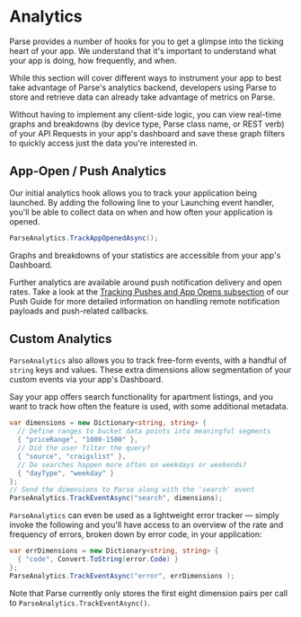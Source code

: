 # Analytics

Parse provides a number of hooks for you to get a glimpse into the ticking heart of your app. We understand that it's important to understand what your app is doing, how frequently, and when.

While this section will cover different ways to instrument your app to best take advantage of Parse's analytics backend, developers using Parse to store and retrieve data can already take advantage of metrics on Parse.

Without having to implement any client-side logic, you can view real-time graphs and breakdowns (by device type, Parse class name, or REST verb) of your API Requests in your app's dashboard and save these graph filters to quickly access just the data you're interested in.

## App-Open / Push Analytics

Our initial analytics hook allows you to track your application being launched. By adding the following line to your Launching event handler, you'll be able to collect data on when and how often your application is opened.

```csharp
ParseAnalytics.TrackAppOpenedAsync();
```

Graphs and breakdowns of your statistics are accessible from your app's Dashboard.

Further analytics are available around push notification delivery and open rates. Take a look at the [Tracking Pushes and App Opens subsection](/docs/push_guide#receiving-tracking/.NET) of our Push Guide for more detailed information on handling remote notification payloads and push-related callbacks.


## Custom Analytics

`ParseAnalytics` also allows you to track free-form events, with a handful of `string` keys and values. These extra dimensions allow segmentation of your custom events via your app's Dashboard.

Say your app offers search functionality for apartment listings, and you want to track how often the feature is used, with some additional metadata.

```csharp
var dimensions = new Dictionary<string, string> {
  // Define ranges to bucket data points into meaningful segments
  { "priceRange", "1000-1500" },
  // Did the user filter the query?
  { "source", "craigslist" },
  // Do searches happen more often on weekdays or weekends?
  { "dayType", "weekday" }
};
// Send the dimensions to Parse along with the 'search' event
ParseAnalytics.TrackEventAsync("search", dimensions);
```

`ParseAnalytics` can even be used as a lightweight error tracker &mdash; simply invoke the following and you'll have access to an overview of the rate and frequency of errors, broken down by error code, in your application:

```csharp
var errDimensions = new Dictionary<string, string> {
  { "code", Convert.ToString(error.Code) }
};
ParseAnalytics.TrackEventAsync("error", errDimensions );
```

Note that Parse currently only stores the first eight dimension pairs per call to `ParseAnalytics.TrackEventAsync()`.
